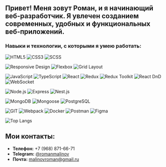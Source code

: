 ## Привет! Меня зовут Роман, и я начинающий веб-разработчик. Я увлечен созданием современных, удобных и функциональных веб-приложений.

### Навыки и технологии, с которыми я умею работать:

![HTML5](https://img.shields.io/badge/-HTML5-%23E44D27?style=flat-square&logo=html5&logoColor=ffffff) 
![CSS3](https://img.shields.io/badge/-CSS3-%231572B6?style=flat-square&logo=css3)
![SCSS](https://img.shields.io/badge/-SCSS-%23F7DF1C?style=flat-square&logo=sass)

![Responsive Design](https://img.shields.io/badge/-Responsive%20Design-34a853?style=flat-square&logo=responsive-design)
![Flexbox](https://img.shields.io/badge/-Flexbox-ff5722?style=flat-square&logo=flexbox)
![Grid Layout](https://img.shields.io/badge/-Grid%20Layout-03a9f4?style=flat-square&logo=grid-layout)

![JavaScript](https://img.shields.io/badge/-JavaScript-%23F7DF1C?style=flat-square&logo=javascript&logoColor=000000&labelColor=%23F7DF1C&color=%23F7DF1C)
![TypeScript](https://img.shields.io/badge/-TypeScript-007ACC?style=flat-square&logo=typescript&logoColor=white)
![React](https://img.shields.io/badge/-React-%23282C34?style=flat-square&logo=react)
![Redux](https://img.shields.io/badge/-Redux-%764ABC?style=flat-square&logo=redux)
![Redux Toolkit](https://img.shields.io/badge/-Redux%20Toolkit-8A2BE2?style=flat-square&logo=redux)
![React DnD](https://img.shields.io/badge/-React%20DnD-FF4500?style=flat-square&logo=react-dnd)
![WebSocket](https://img.shields.io/badge/-WebSocket-008080?style=flat-square&logo=websocket)

![Node.js](https://img.shields.io/badge/-Node.js-brightgreen?style=flat-square&logo=Node.js)
![Express](https://img.shields.io/badge/-Express-lightgray?style=flat-square&logo=Express)
![Nest.js](https://img.shields.io/badge/-Nest.js-E0234E?style=flat-square&logo=nestjs)

![MongoDB](https://img.shields.io/badge/-MongoDB-gray?style=flat-square&logo=Mongodb)
![Mongoose](https://img.shields.io/badge/-Mongoose-red?style=flat-square&logo=mongoose)
![PostgreSQL](https://img.shields.io/badge/-PostgreSQL-white?style=flat-square&logo=PostgreSQL)

![GIT](https://img.shields.io/badge/-GIT-F05032?style=flat-square&logo=git&logoColor=white)
![Webpack](https://img.shields.io/badge/-Webpack-%232C3A42?style=flat-square&logo=webpack)
![Docker](https://img.shields.io/badge/-Docker-blue?style=flat-square&logo=docker)
![Postman](https://img.shields.io/badge/-Postman-lightblue?style=flat-square&logo=postman)
![Figma](https://img.shields.io/badge/-Figma-F24E1E?style=flat-square&logo=figma&logoColor=white)

![Top Langs](https://github-readme-stats.vercel.app/api/top-langs?username=RomanMalinov&show_icons=true&locale=en&layout=compact&theme=aura)

## Мои контакты:
- **Телефон:** +7 (968) 871-66-71
- **Telegram:** [@romanmalinov](https://t.me/romanmalinov)
- **Почта:** [malinovroman@gmail.ru](mailto:malinovroman@gmail.ru)
